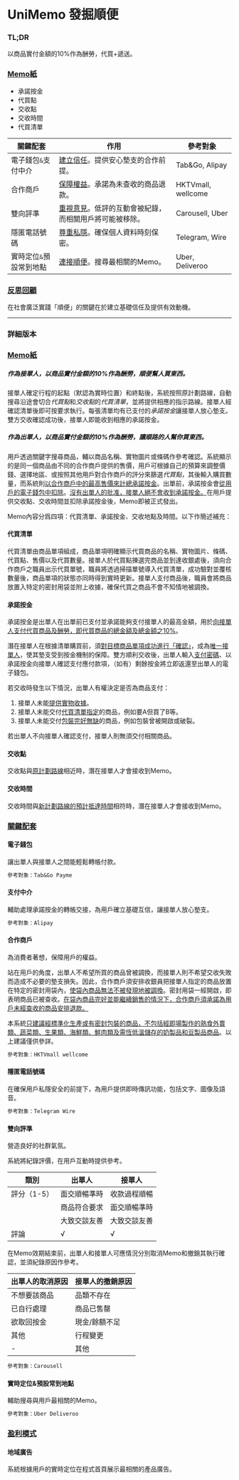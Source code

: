 # UniMemo 發掘順便

### TL;DR

以商品實付金額的10%作為酬勞，代買+遞送。

### <u>Memo紙</u>

- 承諾按金
- 代買點
- 交收點
- 交收時間
- 代買清單

| 關鍵配套                | 作用                                                         | 參考對象           |
| ----------------------- | ------------------------------------------------------------ | ------------------ |
| 電子錢包`&`支付中介     | <u>建立信任</u>。提供安心墊支的合作前提。                    | Tab&Go, Alipay     |
| 合作商戶                | <u>保障權益</u>。承諾為未查收的商品退款。                    | HKTVmall, wellcome |
| 雙向評準                | <u>重視意見</u>。低評的互動會被紀錄，而相關用戶將可能被移除。 | Carousell, Uber    |
| 隱匿電話號碼            | <u>尊重私隱</u>。確保個人資料時刻保密。                      | Telegram, Wire     |
| 實時定位`&`預設常到地點 | <u>連接順便</u>。搜尋最相關的Memo。                          | Uber, Deliveroo    |



### <u>反思回顧</u>

在社會廣泛實踐「順便」的關鍵在於建立基礎信任及提供有效動機。



___





### 詳細版本

### <u>Memo紙</u>

##### 作為接單人，以商品實付金額的10%作為酬勞，順便幫人買東西。

接單人確定行程的起點（默認為實時位置）和終點後，系統按照原計劃路線，自動搜尋沿途會切合*代買點*和*交收點*的*代買清單*，並將提供相應的指示路線。接單人經確認清單後即可按要求執行。每張清單均有已支付的*承諾按金*讓接單人放心墊支。雙方交收確認成功後，接單人即能收到相應的承諾按金。

##### 作為出單人，以商品實付金額的10%作為酬勞，讓順路的人幫你買東西。

用戶透過關鍵字搜尋商品，輔以商品名稱、實物圖片或條碼作參考確認。系統顯示的是同一個商品由不同的合作商戶提供的售價，用戶可根據自己的預算來調整價錢、選擇地區、或按照其他用戶對合作商戶的評分來篩選*代買點*，其後輸入購買數量，而系統則<u>以合作商戶中的最高售價來計總承諾按金</u>。出單前，承諾按金會<u>從用戶的電子錢包中扣除</u>。<u>沒有出單人的批准，接單人絕不會收到承諾按金。</u>在用戶提供交收點、交收時間並扣除承諾按金後，Memo即被正式發出。

Memo內容分爲四項：代買清單、承諾按金、交收地點及時間。以下作簡述補充：

#### 代買清單

代買清單由商品單項組成，商品單項明確顯示代買商品的名稱、實物圖片、條碼、代買點、售價以及代買數量。接單人於代買點揀選完商品並到達收銀處後，須向合作商戶之職員出示代買單號，職員將透過掃描單號導入代買清單，成功驗對並覆核數量後，商品單項的狀態亦同時得到實時更新。接單人支付商品後，職員會將商品放置入特定的密封用袋並附上收據，確保代買之商品不會不知情地被調換。



#### 承諾按金

承諾按金是出單人在出單前已支付並承諾能夠支付接單人的最高金額，用於<u>向接單人支付代買商品及酬勞，即代買商品的總金額及總金額之10%</u>。

潛在接單人在根據清單購買前，須<u>對目標商品單項成功進行「確認」</u>，成為<u>唯一接單人</u>，使其墊支受到按金機制的保障。雙方順利交收後，出單人輸入<u>支付密碼</u>、以承諾按金向接單人確認支付應付款項，（如有）剩餘按金將立即返還至出單人的電子錢包。

若交收時發生以下情況，出單人有權決定是否為商品支付：

1. 接單人未能<u>提供實物收據</u>。
2. 接單人未能交付<u>代買清單指定</u>的商品，例如要A但買了B等。
3. 接單人未能交付<u>包裝完好無缺</u>的商品，例如包裝曾被開啟或破裂。

若出單人不向接單人確認支付，接單人則無須交付相關商品。



#### 交收點

交收點與<u>原計劃路線</u>相近時，潛在接單人才會接收到Memo。



#### 交收時間

交收時間與<u>新計劃路線的預計抵達時間</u>相符時，潛在接單人才會接收到Memo。



### <u>關鍵配套</u>

#### 電子錢包

讓出單人與接單人之間能輕鬆轉帳付款。

```markdown
參考對象：Tab&Go Payme
```



#### 支付中介

輔助處理承諾按金的轉帳交接，為用戶確立基礎互信，讓接單人放心墊支。

```markdown
參考對象：Alipay
```



#### 合作商戶

為消費者著想，保障用戶的權益。

站在用戶的角度，出單人不希望所買的商品曾被調換，而接單人則不希望交收失敗而造成不必要的墊支損失。因此，合作商戶須安排收銀員把接單人指定的商品放置在特定的密封用袋內，<u>使袋內商品無法不被發現地被調換</u>。密封用袋一經開啟，即表明商品已被查收。<u>在袋內商品完好並能繼續銷售的情況下，合作商戶須承諾為用戶未經查收的商品安排退款。</u>

本系統<u>只建議經標準化生產或有密封包裝的商品，不包括經即場製作的熟食外賣類、蔬菜類、生果類、海鮮類、鮮肉類及需恆低溫儲存的奶製品和豆製品商品</u>。以上建議僅供參詳。

```markdown
參考對象：HKTVmall wellcome
```



#### 隱匿電話號碼

在確保用戶私隱安全的前提下，為用戶提供即時傳訊功能，包括文字、圖像及語音。

```markdown
參考對象：Telegram Wire
```



#### 雙向評準

營造良好的社群氣氛。

系統將紀錄評價，在用戶互動時提供參考。

| 類別       | 出單人      | 接單人      |
| ---------- | ---------- | ---------- |
| 評分（1-5） | 面交順暢準時 | 收款過程順暢 |
|            | 商品符合要求 | 面交順暢準時 |
|            | 大致交談友善 | 大致交談友善 |
| 評論        | √          | √          |

在Memo效期結束前，出單人和接單人可應情況分別取消Memo和撤銷其執行確認，並須紀錄原因作參考。

| 出單人的取消原因 | 接單人的撤銷原因 |
| ------------- | ------------- |
| 不想要該商品    | 品類不存在      |
| 已自行處理      | 商品已售罄      |
| 欲取回按金      | 現金/餘額不足   |
| 其他           | 行程變更       |
| -             | 其他           |

```markdown
參考對象：Carousell
```



#### 實時定位&預設常到地點

輔助搜尋與用戶最相關的Memo。

```markdown
參考對象：Uber Deliveroo
```



### <u>盈利模式</u>

#### 地域廣告

系統根據用戶的實時定位在程式首頁展示最相關的產品廣告。